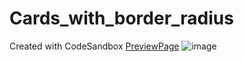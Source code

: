 # Cards_with_border_radius
Created with CodeSandbox
[PreviewPage](https://cards-with-border-radius-jkqt96asg-kuyins-projects.vercel.app/)
![image](https://github.com/user-attachments/assets/45252d7e-8079-49c9-ac68-2d3550165d64)


